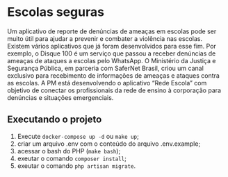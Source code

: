 # Escolas seguras

Um aplicativo de reporte de denúncias de ameaças em escolas pode ser muito útil para ajudar a prevenir e combater a violência nas escolas. Existem vários aplicativos que já foram desenvolvidos para esse fim. Por exemplo, o Disque 100 é um serviço que passou a receber denúncias de ameaças de ataques a escolas pelo WhatsApp. O Ministério da Justiça e Segurança Pública, em parceria com SaferNet Brasil, criou um canal exclusivo para recebimento de informações de ameaças e ataques contra as escolas. A PM está desenvolvendo o aplicativo “Rede Escola” com objetivo de conectar os profissionais da rede de ensino à corporação para denúncias e situações emergenciais.

## Executando o projeto

1. Execute `docker-compose up -d` ou `make up`;
2. criar um arquivo .env com o conteúdo do arquivo .env.example;
2. acessar o bash do PHP (`make bash`);
3. exeutar o comando `composer install`;
4. exeutar o comando `php artisan migrate`.
